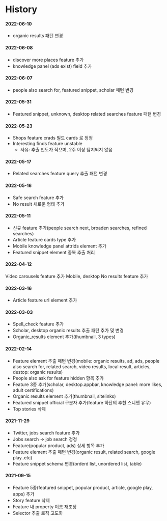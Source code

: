 # History

#### 2022-06-10

* organic results 패턴 변경

#### 2022-06-08

* discover more places feature 추가
* knowledge panel (ads exist) field 추가

#### 2022-06-07

* people also search for, featured snippet, scholar 패턴 변경

#### &#x20;2022-05-31&#x20;

* Featured snippet, unknown, desktop related searches feature 패턴 변경

#### 2022-05-23&#x20;

* Shops feature crads 필드 cards 로 정정&#x20;
* Interesting finds feature unstable
  * 사유: 추출 빈도가 적으며, 2주 이상 탐지되지 않음&#x20;

#### 2022-05-17

* Related searches feature query 추출 패턴 변경

#### 2022-05-16&#x20;

* Safe search feature 추가
* No result 새로운 형태 추가&#x20;

#### 2022-05-11&#x20;

* 신규 feature 추가(people search next, broaden searches, refined searches)&#x20;
* Article feature cards type 추가&#x20;
* Mobile knowledge panel attrids element 추가&#x20;
* Featured snippet element 중복 추출 처리&#x20;

#### 2022-04-12&#x20;

Video carousels feature 추가 Mobile, desktop No results feature 추가&#x20;

#### 2022-03-16

* Article feature url element 추가&#x20;

#### 2022-03-03&#x20;

* Spell\_check feature 추가&#x20;
* Scholar, desktop organic results 추출 패턴 추가 및 변경
* Organic\_results element 추가(thumbnail, 3 types) &#x20;

#### 2022-02-14&#x20;

* Feature element 추출 패턴 변경(mobile: organic results, ad, ads, people also search for, related search, video results, local result, articles, destop: organic results)&#x20;
* People also ask for feature hidden 항목 추가&#x20;
* Feature 3종 추가(scholar, desktop.appbar, knowledge panel: more likes, adult certifications)
* Organic results element 추가(thumbnail, sitelinks)&#x20;
* Featured snippet official 구분자 추가(feature 하단의 추천 스니펫 유무)&#x20;
* Top stories 삭제&#x20;

#### 2021-11-29&#x20;

* Twitter, jobs search feature 추가&#x20;
* Jobs search → job search 정정&#x20;
* Feature(popular product, ads) 상세 항목 추가&#x20;
* Feature element 추출 패턴 변경(organic result, related search, google play..etc)&#x20;
* Feature snippet schema 변경(orderd list, unordered list, table)&#x20;

#### 2021-09-15

* Feature 5종(featured snippet, popular product, article, google play, apps) 추가
* Story feature 삭제&#x20;
* Feature 내 property 이름 재조정&#x20;
* Selector 추출 로직 고도화
